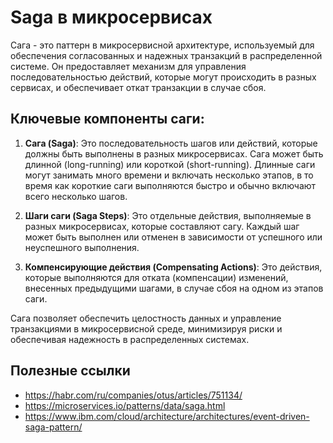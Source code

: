 # Saga в микросервисах

Сага - это паттерн в микросервисной архитектуре, используемый для обеспечения согласованных и надежных транзакций в распределенной системе. Он предоставляет механизм для управления последовательностью действий, которые могут происходить в разных сервисах, и обеспечивает откат транзакции в случае сбоя.

## Ключевые компоненты саги:

1. **Сага (Saga)**: Это последовательность шагов или действий, которые должны быть выполнены в разных микросервисах. Сага может быть длинной (long-running) или короткой (short-running). Длинные саги могут занимать много времени и включать несколько этапов, в то время как короткие саги выполняются быстро и обычно включают всего несколько шагов.

2. **Шаги саги (Saga Steps)**: Это отдельные действия, выполняемые в разных микросервисах, которые составляют сагу. Каждый шаг может быть выполнен или отменен в зависимости от успешного или неуспешного выполнения.

3. **Компенсирующие действия (Compensating Actions)**: Это действия, которые выполняются для отката (компенсации) изменений, внесенных предыдущими шагами, в случае сбоя на одном из этапов саги.

Сага позволяет обеспечить целостность данных и управление транзакциями в микросервисной среде, минимизируя риски и обеспечивая надежность в распределенных системах.

## Полезные ссылки

- https://habr.com/ru/companies/otus/articles/751134/
- https://microservices.io/patterns/data/saga.html
- https://www.ibm.com/cloud/architecture/architectures/event-driven-saga-pattern/
